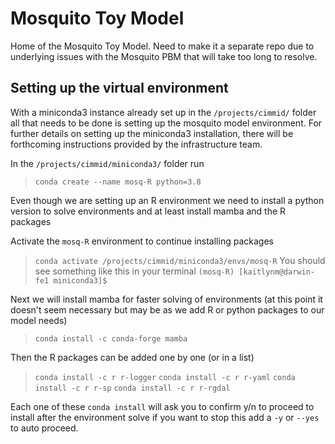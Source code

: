 # Mosquito Toy Model
Home of the Mosquito Toy Model. Need to make it a separate repo due to underlying issues with the Mosquito PBM that will take too long to resolve. 

## Setting up the virtual environment 
With a miniconda3 instance already set up in the `/projects/cimmid/` folder all that needs to be done is setting up the mosquito model environment. For further details on setting up the miniconda3 installation, there will be forthcoming instructions provided by the infrastructure team. 

In the `/projects/cimmid/miniconda3/` folder run 
>`conda create --name mosq-R python=3.8` 

Even though we are setting up an R environment we need to install a python version to solve environments and at least install mamba and the R packages

Activate the `mosq-R` environment to continue installing packages
>`conda activate /projects/cimmid/miniconda3/envs/mosq-R` 
You should see something like this in your terminal 
>`(mosq-R) [kaitlynm@darwin-fe1 miniconda3]$`

Next we will install mamba for faster solving of environments (at this point it doesn't seem necessary but may be as we add R or python packages to our model needs)
>`conda install -c conda-forge mamba`

Then the R packages can be added one by one (or in a list)
>`conda install -c r r-logger`
>`conda install -c r r-yaml`
>`conda install -c r r-sp`
>`conda install -c r r-rgdal`

Each one of these `conda install` will ask you to confirm y/n to proceed to install after the environment solve if you want to stop this add a `-y` or `--yes` to auto proceed. 
